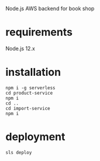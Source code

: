 Node.js AWS backend for book shop

# requirements

Node.js 12.x

# installation
```
npm i -g serverless
cd product-service
npm i 
cd ..
cd import-service
npm i 
```

# deployment

```
sls deploy
```
